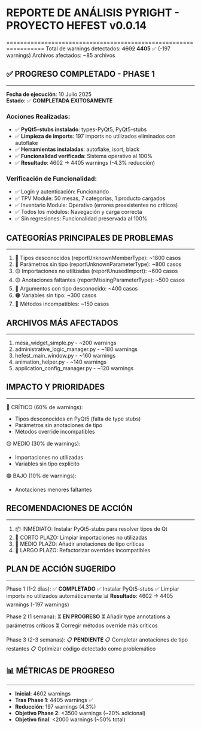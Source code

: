 # REPORTE DE ANÁLISIS PYRIGHT - PROYECTO HEFEST v0.0.14
=================================================================
Total de warnings detectados: ~~4602~~ **4405** ✅ (-197 warnings)
Archivos afectados: ~85 archivos

## ✅ PROGRESO COMPLETADO - PHASE 1
-------------------------------------
**Fecha de ejecución**: 10 Julio 2025  
**Estado**: ✅ **COMPLETADA EXITOSAMENTE**

### Acciones Realizadas:
- ✅ **PyQt5-stubs instalado**: types-PyQt5, PyQt5-stubs
- ✅ **Limpieza de imports**: 197 imports no utilizados eliminados con autoflake
- ✅ **Herramientas instaladas**: autoflake, isort, black
- ✅ **Funcionalidad verificada**: Sistema operativo al 100%
- ✅ **Resultado**: 4602 → 4405 warnings (-4.3% reducción)

### Verificación de Funcionalidad:
- ✅ Login y autenticación: Funcionando
- ✅ TPV Module: 50 mesas, 7 categorías, 1 producto cargados
- ✅ Inventario Module: Operativo (errores preexistentes no críticos)
- ✅ Todos los módulos: Navegación y carga correcta
- ✅ Sin regresiones: Funcionalidad preservada al 100%

## CATEGORÍAS PRINCIPALES DE PROBLEMAS
---------------------------------------------
1. 🔴 Tipos desconocidos (reportUnknownMemberType): ~1800 casos
2. 🔴 Parámetros sin tipo (reportUnknownParameterType): ~800 casos
3. 🟡 Importaciones no utilizadas (reportUnusedImport): ~600 casos
4. 🟡 Anotaciones faltantes (reportMissingParameterType): ~500 casos
5. 🔴 Argumentos con tipo desconocido: ~400 casos
6. 🟠 Variables sin tipo: ~300 casos
7. 🔴 Métodos incompatibles: ~150 casos

## ARCHIVOS MÁS AFECTADOS
------------------------------
1. mesa_widget_simple.py - ~200 warnings
2. administrative_logic_manager.py - ~180 warnings
3. hefest_main_window.py - ~160 warnings
4. animation_helper.py - ~140 warnings
5. application_config_manager.py - ~120 warnings

## IMPACTO Y PRIORIDADES
-------------------------
🔴 CRÍTICO (60% de warnings):
   - Tipos desconocidos en PyQt5 (falta de type stubs)
   - Parámetros sin anotaciones de tipo
   - Métodos override incompatibles

🟡 MEDIO (30% de warnings):
   - Importaciones no utilizadas
   - Variables sin tipo explícito

🟢 BAJO (10% de warnings):
   - Anotaciones menores faltantes

## RECOMENDACIONES DE ACCIÓN
------------------------------
1. 📦 INMEDIATO: Instalar PyQt5-stubs para resolver tipos de Qt
2. 🧹 CORTO PLAZO: Limpiar importaciones no utilizadas
3. 📝 MEDIO PLAZO: Añadir anotaciones de tipo críticas
4. 🔧 LARGO PLAZO: Refactorizar overrides incompatibles

## PLAN DE ACCIÓN SUGERIDO
----------------------------
Phase 1 (1-2 días): ✅ **COMPLETADO**
  ✅ Instalar PyQt5-stubs
  ✅ Limpiar imports no utilizados automáticamente
  📊 **Resultado**: 4602 → 4405 warnings (-197 warnings)

Phase 2 (1 semana): ⏳ **EN PROGRESO**
  ⏳ Añadir type annotations a parámetros críticos
  ⏳ Corregir métodos override más críticos

Phase 3 (2-3 semanas): 📋 **PENDIENTE**
  📋 Completar anotaciones de tipo restantes
  📋 Optimizar código detectado como problemático

## 📊 MÉTRICAS DE PROGRESO
----------------------------
- **Inicial**: 4602 warnings
- **Tras Phase 1**: 4405 warnings ✅
- **Reducción**: 197 warnings (4.3%)
- **Objetivo Phase 2**: <3500 warnings (~20% adicional)
- **Objetivo final**: <2000 warnings (~50% total)
